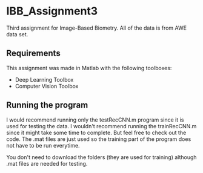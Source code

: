 # IBB_Assignment3
Third assignment for Image-Based Biometry. All of the data is from AWE data set.

## Requirements

This assignment was made in Matlab with the following toolboxes:

* Deep Learning Toolbox
* Computer Vision Toolbox

## Running the program

I would recommend running only the testRecCNN.m program since it is used for testing the data. I wouldn't recommend running the trainRecCNN.m since it might take some time to complete. But feel free to check out the code. The .mat files are just used so the training part of the program does not have to be run everytime. 

You don't need to download the folders (they are used for training) although .mat files are needed for testing.

